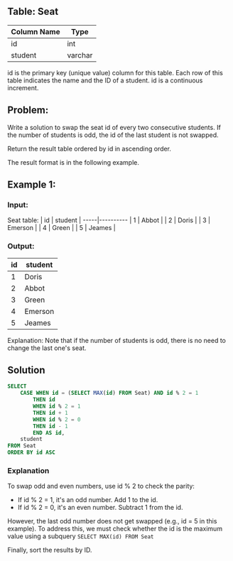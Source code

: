 ## Table: Seat

| Column Name | Type    |
|-------------|---------|
| id          | int     |
| student     | varchar |


id is the primary key (unique value) column for this table.
Each row of this table indicates the name and the ID of a student.
id is a continuous increment.

## Problem: 
Write a solution to swap the seat id of every two consecutive students. If the number of students is odd, the id of the last student is not swapped.

Return the result table ordered by id in ascending order.

The result format is in the following example.

## Example 1:

### Input: 
Seat table:
| id | student |
-----|----------
| 1  | Abbot   |
| 2  | Doris   |
| 3  | Emerson |
| 4  | Green   |
| 5  | Jeames  |


### Output: 
| id | student |
|----|---------|
| 1  | Doris   |
| 2  | Abbot   |
| 3  | Green   |
| 4  | Emerson |
| 5  | Jeames  |

Explanation: 
Note that if the number of students is odd, there is no need to change the last one's seat.

## Solution

```sql 
SELECT 
    CASE WHEN id = (SELECT MAX(id) FROM Seat) AND id % 2 = 1 
        THEN id
        WHEN id % 2 = 1
        THEN id + 1
        WHEN id % 2 = 0 
        THEN id - 1
        END AS id,
    student
FROM Seat
ORDER BY id ASC
```

### Explanation 

To swap odd and even numbers, use id % 2 to check the parity:

* If id % 2 = 1, it's an odd number. Add 1 to the id.
* If id % 2 = 0, it's an even number. Subtract 1 from the id.

However, the last odd number does not get swapped (e.g., id = 5 in this example). To address this, we must check whether the id is the maximum value using a subquery `SELECT MAX(id) FROM Seat` 

Finally, sort the results by ID.